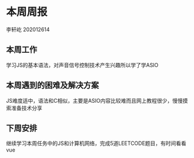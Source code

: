 # 本周周报

李轩屹 202012614

## 本周工作

学习JS的基本语法，对声音信号控制技术产生兴趣所以学了学ASIO

## 本周遇到的困难及解决方案

JS难度适中，语法和C相似，主要是ASIO内容比较难而且网上教程很少，慢慢摸索准备技术分享

## 下周安排

继续学习本周任务中的JS和计算机网络，完成5道LEETCODE题目，有时间看看vue